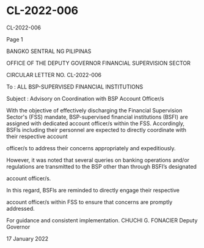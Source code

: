# CL-2022-006

CL-2022-006

Page 1

BANGKO SENTRAL NG PILIPINAS

OFFICE OF THE DEPUTY GOVERNOR FINANCIAL SUPERVISION SECTOR

CIRCULAR LETTER NO. CL-2022-006

To : ALL BSP-SUPERVISED FINANCIAL INSTITUTIONS

Subject : Advisory on Coordination with BSP Account Officer/s

With the objective of effectively discharging the Financial Supervision Sector's (FSS) mandate, BSP-supervised financial institutions (BSFI) are assigned with dedicated account officer/s within the FSS. Accordingly, BSFls including their personnel are expected to directly coordinate with their respective account

officer/s to address their concerns appropriately and expeditiously.

However, it was noted that several queries on banking operations and/or regulations are transmitted to the BSP other than through BSFI’s designated

account officer/s.

In this regard, BSFls are reminded to directly engage their respective

account officer/s within FSS to ensure that concerns are promptly addressed.

For guidance and consistent implementation.  CHUCHI G. FONACIER Deputy Governor

17 January 2022